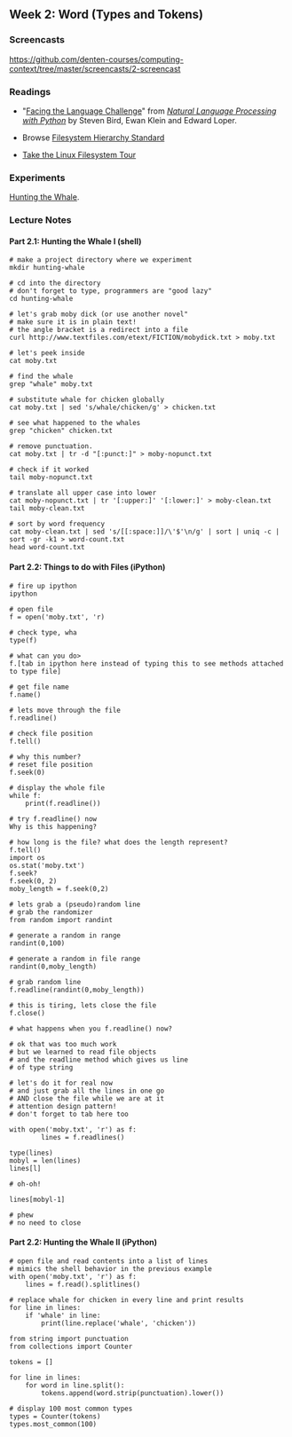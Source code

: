## Week 2: Word (Types and Tokens)

### Screencasts

https://github.com/denten-courses/computing-context/tree/master/screencasts/2-screencast

### Readings

- "[Facing the Language Challenge](http://www.nltk.org/book/ch12.html)" from
*[Natural Language Processing with Python](http://www.nltk.org/book/)* by
Steven Bird, Ewan Klein and Edward Loper.

- Browse [Filesystem Hierarchy Standard](http://www.pathname.com/fhs/)

- [Take the Linux Filesystem
Tour](http://web.archive.org/web/20140224004333/http://tuxradar.com/content/take-linux-filesystem-tour/#null)

### Experiments

[Hunting the
Whale](https://github.com/denten-courses/computing-context/tree/master/experiments/second.md).

### Lecture Notes


#### Part 2.1: Hunting the Whale I (shell)

```
# make a project directory where we experiment
mkdir hunting-whale

# cd into the directory
# don't forget to type, programmers are "good lazy"
cd hunting-whale

# let's grab moby dick (or use another novel"
# make sure it is in plain text!
# the angle bracket is a redirect into a file
curl http://www.textfiles.com/etext/FICTION/mobydick.txt > moby.txt

# let's peek inside
cat moby.txt

# find the whale
grep "whale" moby.txt

# substitute whale for chicken globally
cat moby.txt | sed 's/whale/chicken/g' > chicken.txt

# see what happened to the whales
grep "chicken" chicken.txt

# remove punctuation.
cat moby.txt | tr -d "[:punct:]" > moby-nopunct.txt

# check if it worked
tail moby-nopunct.txt

# translate all upper case into lower
cat moby-nopunct.txt | tr '[:upper:]' '[:lower:]' > moby-clean.txt
tail moby-clean.txt

# sort by word frequency
cat moby-clean.txt | sed 's/[[:space:]]/\'$'\n/g' | sort | uniq -c | sort -gr -k1 > word-count.txt
head word-count.txt
```

#### Part 2.2: Things to do with Files (iPython)

```
# fire up ipython
ipython

# open file
f = open('moby.txt', 'r)

# check type, wha
type(f)

# what can you do>
f.[tab in ipython here instead of typing this to see methods attached to type file]

# get file name
f.name()

# lets move through the file
f.readline()

# check file position
f.tell()

# why this number?
# reset file position
f.seek(0)

# display the whole file
while f:
    print(f.readline())

# try f.readline() now
Why is this happening?

# how long is the file? what does the length represent?
f.tell()
import os
os.stat('moby.txt')
f.seek?
f.seek(0, 2)
moby_length = f.seek(0,2)

# lets grab a (pseudo)random line
# grab the randomizer
from random import randint

# generate a random in range
randint(0,100)

# generate a random in file range
randint(0,moby_length)

# grab random line
f.readline(randint(0,moby_length))

# this is tiring, lets close the file
f.close()

# what happens when you f.readline() now?

# ok that was too much work
# but we learned to read file objects
# and the readline method which gives us line
# of type string

# let's do it for real now
# and just grab all the lines in one go
# AND close the file while we are at it
# attention design pattern!
# don't forget to tab here too

with open('moby.txt', 'r') as f:
        lines = f.readlines()

type(lines)
mobyl = len(lines)
lines[l]

# oh-oh!

lines[mobyl-1]

# phew
# no need to close
```

#### Part 2.2: Hunting the Whale II (iPython)

```
# open file and read contents into a list of lines
# mimics the shell behavior in the previous example
with open('moby.txt', 'r') as f:
    lines = f.read().splitlines()
```

```
# replace whale for chicken in every line and print results
for line in lines:
    if 'whale' in line:
        print(line.replace('whale', 'chicken'))
```

```
from string import punctuation
from collections import Counter

tokens = []

for line in lines:
    for word in line.split():
        tokens.append(word.strip(punctuation).lower())

# display 100 most common types
types = Counter(tokens)
types.most_common(100)
```
